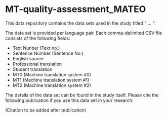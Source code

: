 # MT-quality-assessment_MATEO

This data repository contains the data sets used in the study titled " ... ". 

The data set is provided per language pair. Each comma-delimited CSV file consists of the following fields:
- Text Nunber (Text no.)	
- Sentence Number (Sentence No.)
- English source	
- Professional translation	
- Student translation	
- MT0 (Machine translation system #0)
- MT1 (Machine translation system #1)
- MT2 (Machine translation system #2)

The details of the data set can be found in the study itself. 
Please cite the following publication if you use this data set in your research:

(Citation to be added after publication)




